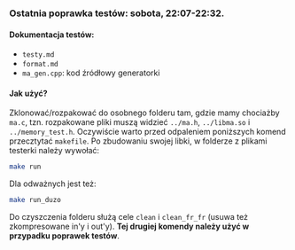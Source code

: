### Ostatnia poprawka testów: sobota, 22:07-22:32.

#### Dokumentacja testów:
- `testy.md`
- `format.md`
- `ma_gen.cpp`: kod źródłowy generatorki

#### Jak użyć?
Zklonować/rozpakować do osobnego folderu tam, gdzie mamy chociażby `ma.c`, tzn. rozpakowane pliki
muszą widzieć `../ma.h`, `../libma.so` i `../memory_test.h`.
Oczywiście warto przed odpaleniem poniższych komend przecztytać `makefile`.
Po zbudowaniu swojej libki, w folderze z plikami testerki należy wywołać:
```sh
make run
```
Dla odważnych jest też:
```sh
make run_duzo
```

Do czyszczenia folderu służą cele `clean` i `clean_fr_fr` (usuwa też zkompresowane in'y i out'y). **Tej drugiej komendy należy użyć w przypadku poprawek testów**.
